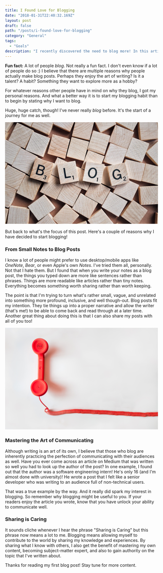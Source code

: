 ```yaml
---
title: I Found Love for Blogging
date: "2018-01-31T22:40:32.169Z"
layout: post
draft: false
path: "/posts/i-found-love-for-blogging"
category: "General"
tags:
  - "Goals"
description: "I recently discovered the need to blog more! In this article, I will tell you why I think blogging is important, and how it personally fits my goal."
---
```


**Fun fact:** A lot of people *blog*. Not really a fun fact. I don't even know if a lot of people do so :) I believe that there are multiple reasons why people actually make blog posts. Perhaps they enjoy the art of writing? Is it a talent? A habit? Something they want to explore more as a hobby?

For whatever reasons other people have in mind on why they blog, I got my personal reasons. And what a better way it is to start my blogging habit than to begin by stating why I want to blog.

Huge, huge catch, though! I've never really *blog* before. It's the start of a journey for me as well.

![Credit: Pexel](blog.jpeg)

But back to what's the focus of this post. Here's a couple of reasons why I have decided to start blogging!

### From Small Notes to Blog Posts

I know a lot of people might prefer to use desktop/mobile apps like *OneNote*, *Bear*, or even Apple's own *Notes*. I've tried them all, personally. Not that I hate them. But I found that when you write your notes as a blog post, the things you typed down are more like sentences rather than phrases. Things are more readable like articles rather than tiny notes. Everything becomes something worth sharing rather than worth keeping.

The point is that I'm trying to turn what's rather small, vague, and unrelated into something more profound, inclusive, and well though-out. Blog posts fit my intention. They tie things up into a proper narrative and allow the writer (that's me!) to be able to come back and read through at a later time. Another great thing about doing this is that I can also share my posts with all of you too!

![Credit: Pexel](phone.jpg)

### Mastering the Art of Communicating

Although writing is an art of its own, I believe that those who blog are inherently practicing the perfection of communicating with their audiences as well. Have you ever come across an article on Medium that was written so well you had to look up the author of the post? In one example, I found out that the author was a software engineering intern! He's only 16 (and I'm almost done with university)! He wrote a post that I felt like a senior developer who was writing to an audience full of non-technical users.

That was a true example by the way. And it really did spark my interest in blogging. So remember why blogging might be useful to you. If your readers enjoy the article you wrote, know that you have unlock your ability to communicate well.

### Sharing is Caring

It sounds cliche whenever I hear the phrase "Sharing is Caring" but this phrase now means a lot to me. Blogging means allowing myself to contribute to the world by sharing my knowledge and experiences. By sharing what I know with others, I also get the benefit of mastering my own content, becoming subject-matter expert, and also to gain authority on the topic that I've written about.

Thanks for reading my first blog post! Stay tune for more content.